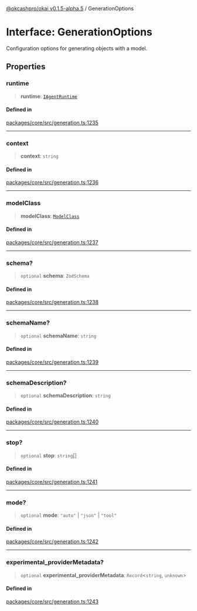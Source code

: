 [@okcashpro/okai v0.1.5-alpha.5](../index.md) / GenerationOptions

# Interface: GenerationOptions

Configuration options for generating objects with a model.

## Properties

### runtime

> **runtime**: [`IAgentRuntime`](IAgentRuntime.md)

#### Defined in

[packages/core/src/generation.ts:1235](https://github.com/okcashpro/okai/blob/main/packages/core/src/generation.ts#L1235)

***

### context

> **context**: `string`

#### Defined in

[packages/core/src/generation.ts:1236](https://github.com/okcashpro/okai/blob/main/packages/core/src/generation.ts#L1236)

***

### modelClass

> **modelClass**: [`ModelClass`](../enumerations/ModelClass.md)

#### Defined in

[packages/core/src/generation.ts:1237](https://github.com/okcashpro/okai/blob/main/packages/core/src/generation.ts#L1237)

***

### schema?

> `optional` **schema**: `ZodSchema`

#### Defined in

[packages/core/src/generation.ts:1238](https://github.com/okcashpro/okai/blob/main/packages/core/src/generation.ts#L1238)

***

### schemaName?

> `optional` **schemaName**: `string`

#### Defined in

[packages/core/src/generation.ts:1239](https://github.com/okcashpro/okai/blob/main/packages/core/src/generation.ts#L1239)

***

### schemaDescription?

> `optional` **schemaDescription**: `string`

#### Defined in

[packages/core/src/generation.ts:1240](https://github.com/okcashpro/okai/blob/main/packages/core/src/generation.ts#L1240)

***

### stop?

> `optional` **stop**: `string`[]

#### Defined in

[packages/core/src/generation.ts:1241](https://github.com/okcashpro/okai/blob/main/packages/core/src/generation.ts#L1241)

***

### mode?

> `optional` **mode**: `"auto"` \| `"json"` \| `"tool"`

#### Defined in

[packages/core/src/generation.ts:1242](https://github.com/okcashpro/okai/blob/main/packages/core/src/generation.ts#L1242)

***

### experimental\_providerMetadata?

> `optional` **experimental\_providerMetadata**: `Record`\<`string`, `unknown`\>

#### Defined in

[packages/core/src/generation.ts:1243](https://github.com/okcashpro/okai/blob/main/packages/core/src/generation.ts#L1243)
